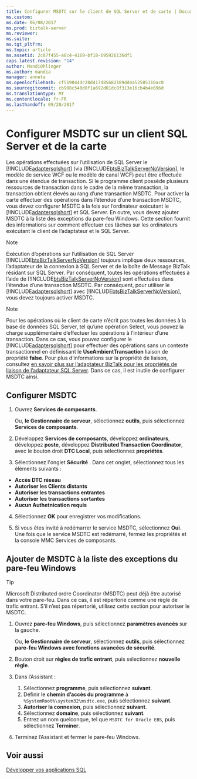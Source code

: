 ```yaml
---
title: Configurer MSDTC sur le client de SQL Server et de carte | Documents Microsoft
ms.custom: 
ms.date: 06/08/2017
ms.prod: biztalk-server
ms.reviewer: 
ms.suite: 
ms.tgt_pltfrm: 
ms.topic: article
ms.assetid: 2c87f455-a8c4-4169-bf18-695926136df1
caps.latest.revision: "14"
author: MandiOhlinger
ms.author: mandia
manager: anneta
ms.openlocfilehash: cf519044dc28d417d85682189dd4a52585310ac0
ms.sourcegitcommit: cb908c540d8f1a692d01dc8f313e16cb4b4e696d
ms.translationtype: MT
ms.contentlocale: fr-FR
ms.lasthandoff: 09/20/2017
---
```

# <a name="configure-msdtc-on-sql-server-and-adapter-client"></a>Configurer MSDTC sur un client SQL Server et de la carte
Les opérations effectuées sur l’utilisation de SQL Server le [!INCLUDE[adaptersqlshort](../../includes/adaptersqlshort-md.md)] (via [!INCLUDE[btsBizTalkServerNoVersion](../../includes/btsbiztalkservernoversion-md.md)], le modèle de service WCF ou le modèle de canal WCF) peut être effectuée dans une étendue de transaction. Si le programme client possède plusieurs ressources de transaction dans le cadre de la même transaction, la transaction obtient élevés au rang d’une transaction MSDTC. Pour activer la carte effectuer des opérations dans l’étendue d’une transaction MSDTC, vous devez configurer MSDTC à la fois sur l’ordinateur exécutant le [!INCLUDE[adaptersqlshort](../../includes/adaptersqlshort-md.md)] et SQL Server. En outre, vous devez ajouter MSDTC à la liste des exceptions du pare-feu Windows. Cette section fournit des informations sur comment effectuer ces tâches sur les ordinateurs exécutant le client de l’adaptateur et le SQL Server.  
  
> [!NOTE]
>  Exécution d’opérations sur l’utilisation de SQL Server [!INCLUDE[btsBizTalkServerNoVersion](../../includes/btsbiztalkservernoversion-md.md)] toujours implique deux ressources, l’adaptateur de la connexion à SQL Server et de la boîte de Message BizTalk résidant sur SQL Server. Par conséquent, toutes les opérations effectuées à l’aide de [!INCLUDE[btsBizTalkServerNoVersion](../../includes/btsbiztalkservernoversion-md.md)] sont effectuées dans l’étendue d’une transaction MSDTC. Par conséquent, pour utiliser le [!INCLUDE[adaptersqlshort](../../includes/adaptersqlshort-md.md)] avec [!INCLUDE[btsBizTalkServerNoVersion](../../includes/btsbiztalkservernoversion-md.md)], vous devez toujours activer MSDTC.  
  
> [!NOTE]
>  Pour les opérations où le client de carte n’écrit pas toutes les données à la base de données SQL Server, tel qu’une opération Select, vous pouvez la charge supplémentaire d’effectuer les opérations à l’intérieur d’une transaction. Dans ce cas, vous pouvez configurer le [!INCLUDE[adaptersqlshort](../../includes/adaptersqlshort-md.md)] pour effectuer des opérations sans un contexte transactionnel en définissant le **UseAmbientTransaction** liaison de propriété **false**. Pour plus d’informations sur la propriété de liaison, consultez [en savoir plus sur l’adaptateur BizTalk pour les propriétés de liaison de l’adaptateur SQL Server](../../adapters-and-accelerators/adapter-sql/read-about-the-biztalk-adapter-for-sql-server-adapter-binding-properties.md). Dans ce cas, il est inutile de configurer MSDTC ainsi.  
  
## <a name="configure-msdtc"></a>Configurer MSDTC  
  
1.  Ouvrez **Services de composants**.  

    Ou, **le Gestionnaire de serveur**, sélectionnez **outils**, puis sélectionnez **Services de composants**.  
  
2.  Développez **Services de composants**, développez **ordinateurs**, développez **poste**, développez **Distributed Transaction Coordinator**, avec le bouton droit **DTC Local**, puis sélectionnez **propriétés**.  
  
3.  Sélectionnez l'onglet **Sécurité** . Dans cet onglet, sélectionnez tous les éléments suivants : 

  - **Accès DTC réseau**
  - **Autoriser les Clients distants** 
  - **Autoriser les transactions entrantes** 
  - **Autoriser les transactions sortantes** 
  - **Aucun Authetnication requis**
  
4.  Sélectionnez **OK** pour enregistrer vos modifications.  
  
5.  Si vous êtes invité à redémarrer le service MSDTC, sélectionnez **Oui**. Une fois que le service MSDTC est redémarré, fermez les propriétés et la console MMC Services de composants. 
  
## <a name="add-msdtc-to-windows-firewall-exceptions-list"></a>Ajouter de MSDTC à la liste des exceptions du pare-feu Windows  

> [!TIP] 
>  Microsoft Distributed ordre Coordinator (MSDTC) peut déjà être autorisé dans votre pare-feu. Dans ce cas, il est répertorié comme une règle de trafic entrant. S’il n’est pas répertorié, utilisez cette section pour autoriser le MSDTC. 

1.  Ouvrez **pare-feu Windows**, puis sélectionnez **paramètres avancés** sur la gauche.  

    Ou, **le Gestionnaire de serveur**, sélectionnez **outils**, puis sélectionnez **pare-feu Windows avec fonctions avancées de sécurité**.  
  
2.  Bouton droit sur **règles de trafic entrant**, puis sélectionnez **nouvelle règle**.  
  
3.  Dans l’Assistant : 

    1. Sélectionnez **programme**, puis sélectionnez **suivant**. 
    2. Définir le **chemin d’accès du programme** à `%SystemRoot%\system32\msdtc.exe`, puis sélectionnez **suivant**.  
    3. **Autoriser la connexion**, puis sélectionnez **suivant**.
    4. Sélectionnez **domaine**, puis sélectionnez **suivant**.
    5. Entrez un nom quelconque, tel que `MSDTC for Oracle EBS`, puis sélectionnez **Terminer**.
  
5.  Terminez l’Assistant et fermer le pare-feu Windows. 
  
## <a name="see-also"></a>Voir aussi  
[Développer vos applications SQL](../../adapters-and-accelerators/adapter-sql/develop-your-sql-applications.md)